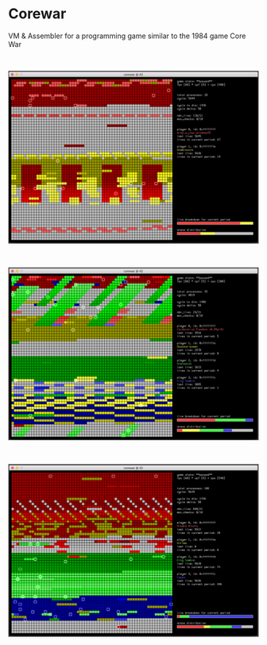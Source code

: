 # Corewar
VM &amp; Assembler for a programming game similar to the 1984 game Core War

<br />

![corewar screenshot 1](screenshots/img1.png)

<br />

![corewar screenshot 2](screenshots/img2.png)

<br />

![corewar screenshot 3](screenshots/img3.png)
